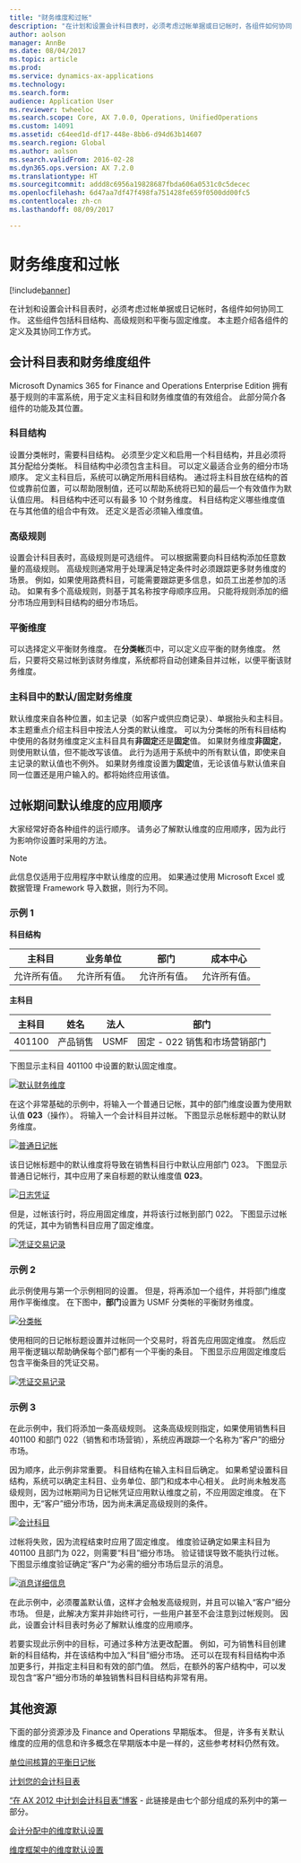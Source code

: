 ```yaml
---
title: "财务维度和过帐"
description: "在计划和设置会计科目表时，必须考虑过帐单据或日记帐时，各组件如何协同工作。 这些组件包括科目结构、高级规则和平衡与固定维度。 本主题介绍各组件的定义及其协同工作方式。"
author: aolson
manager: AnnBe
ms.date: 08/04/2017
ms.topic: article
ms.prod: 
ms.service: dynamics-ax-applications
ms.technology: 
ms.search.form: 
audience: Application User
ms.reviewer: twheeloc
ms.search.scope: Core, AX 7.0.0, Operations, UnifiedOperations
ms.custom: 14091
ms.assetid: c64eed1d-df17-448e-8bb6-d94d63b14607
ms.search.region: Global
ms.author: aolson
ms.search.validFrom: 2016-02-28
ms.dyn365.ops.version: AX 7.2.0
ms.translationtype: HT
ms.sourcegitcommit: addd8c6956a19828687fbda606a0531c0c5decec
ms.openlocfilehash: 6d47aa7df47f498fa751428fe659f0500dd00fc5
ms.contentlocale: zh-cn
ms.lasthandoff: 08/09/2017

---
```


# <a name="financial-dimensions-and-posting"></a>财务维度和过帐 

[!include[banner](../includes/banner.md)]

在计划和设置会计科目表时，必须考虑过帐单据或日记帐时，各组件如何协同工作。 这些组件包括科目结构、高级规则和平衡与固定维度。 本主题介绍各组件的定义及其协同工作方式。

## <a name="chart-of-accounts-and-financial-dimension-components"></a>会计科目表和财务维度组件

Microsoft Dynamics 365 for Finance and Operations Enterprise Edition 拥有基于规则的丰富系统，用于定义主科目和财务维度值的有效组合。 此部分简介各组件的功能及其位置。

### <a name="account-structures"></a>科目结构

设置分类帐时，需要科目结构。 必须至少定义和启用一个科目结构，并且必须将其分配给分类帐。 科目结构中必须包含主科目。 可以定义最适合业务的细分市场顺序。 定义主科目后，系统可以确定所用科目结构。 通过将主科目放在结构的首位或靠前位置，可以帮助限制值，还可以帮助系统将已知的最后一个有效值作为默认值应用。 科目结构中还可以有最多 10 个财务维度。 科目结构定义哪些维度值在与其他值的组合中有效。 还定义是否必须输入维度值。

### <a name="advanced-rules"></a>高级规则

设置会计科目表时，高级规则是可选组件。 可以根据需要向科目结构添加任意数量的高级规则。 高级规则通常用于处理满足特定条件时必须跟踪更多财务维度的场景。 例如，如果使用路费科目，可能需要跟踪更多信息，如员工出差参加的活动。 如果有多个高级规则，则基于其名称按字母顺序应用。 只能将规则添加的细分市场应用到科目结构的细分市场后。

### <a name="balancing-dimension"></a>平衡维度

可以选择定义平衡财务维度。 在**分类帐**页中，可以定义应平衡的财务维度。 然后，只要将交易过帐到该财务维度，系统都将自动创建条目并过帐，以便平衡该财务维度。

### <a name="defaultfixed-financial-dimensions-on-the-main-account"></a>主科目中的默认/固定财务维度

默认维度来自各种位置，如主记录（如客户或供应商记录）、单据抬头和主科目。 本主题重点介绍主科目中按法人分类的默认维度。 可以为分类帐的所有科目结构中使用的各财务维度定义主科目具有**非固定**还是**固定**值。 如果财务维度**非固定**，则使用默认值，但不能改写该值。 此行为适用于系统中的所有默认值，即使来自主记录的默认值也不例外。 如果财务维度设置为**固定**值，无论该值与默认值来自同一位置还是用户输入的。都将始终应用该值。

## <a name="order-in-which-default-dimensions-are-applied-during-posting"></a>过帐期间默认维度的应用顺序

大家经常好奇各种组件的运行顺序。 请务必了解默认维度的应用顺序，因为此行为影响你设置时采用的方法。

> [!NOTE]
> 此信息仅适用于应用程序中默认维度的应用。 如果通过使用 Microsoft Excel 或数据管理 Framework 导入数据，则行为不同。

### <a name="example-1"></a>示例 1

**科目结构**

| 主科目            | 业务单位           | 部门              | 成本中心             |
|-------------------------|-------------------------|-------------------------|-------------------------|
| 允许所有值。 | 允许所有值。 | 允许所有值。 | 允许所有值。 |

**主科目**

| 主科目 | 姓名          | 法人 | 部门                                 |
|--------------|---------------|--------------|--------------------------------------------|
| 401100       | 产品销售 | USMF         | 固定 - 022 销售和市场营销部门 |

下图显示主科目 401100 中设置的默认固定维度。

[![默认财务维度](./media/default-dimensions.png)](./media/default-dimensions.png)

在这个非常基础的示例中，将输入一个普通日记帐，其中的部门维度设置为使用默认值 **023**（操作）。 将输入一个会计科目并过帐。 下图显示总帐标题中的默认财务维度。

[![普通日记帐](./media/general-journal.png)](./media/general-journal.png)

该日记帐标题中的默认维度将导致在销售科目行中默认应用部门 023。 下图显示普通日记帐行，其中应用了来自标题的默认维度值 **023**。

[![日志凭证](./media/journal-voucher.png)](./media/journal-voucher.png)

但是，过帐该行时，将应用固定维度，并将该行过帐到部门 022。 下图显示过帐的凭证，其中为销售科目应用了固定维度。

[![凭证交易记录](./media/voucher-transactions.png)](./media/voucher-transactions.png)

### <a name="example-2"></a>示例 2

此示例使用与第一个示例相同的设置。 但是，将再添加一个组件，并将部门维度用作平衡维度。 在下图中，**部门**设置为 USMF 分类帐的平衡财务维度。

[![分类帐](./media/ledger.png)](./media/ledger.png)

使用相同的日记帐标题设置并过帐同一个交易时，将首先应用固定维度。 然后应用平衡逻辑以帮助确保每个部门都有一个平衡的条目。 下图显示应用固定维度后包含平衡条目的凭证交易。

[![凭证交易记录](./media/voucher-transactions2.png)](./media/voucher-transactions2.png)

### <a name="example-3"></a>示例 3

在此示例中，我们将添加一条高级规则。 这条高级规则指定，如果使用销售科目 401100 和部门 022（销售和市场营销），系统应再跟踪一个名称为“客户”的细分市场。

因为顺序，此示例非常重要。 科目结构在输入主科目后确定。 如果希望设置科目结构，系统可以确定主科目、业务单位、部门和成本中心相关。 此时尚未触发高级规则，因为过帐期间为日记帐凭证应用默认维度之前，不应用固定维度。 在下图中，无“客户”细分市场，因为尚未满足高级规则的条件。

[![会计科目](./media/drop-down.png)](./media/drop-down.png)

过帐将失败，因为流程结束时应用了固定维度。 维度验证确定如果主科目为 401100 且部门为 022，则需要“科目”细分市场。 验证错误导致不能执行过帐。 下图显示维度验证确定“客户”为必需的细分市场后显示的消息。

[![消息详细信息](./media/message.png)](./media/message.png)

在此示例中，必须覆盖默认值，这样才会触发高级规则，并且可以输入“客户”细分市场。 但是，此解决方案并非始终可行，一些用户甚至不会注意到过帐规则。 因此，设置会计科目表时务必了解默认维度的应用顺序。

若要实现此示例中的目标，可通过多种方法更改配置。 例如，可为销售科目创建新的科目结构，并在该结构中加入“科目”细分市场。 还可以在现有科目结构中添加更多行，并指定主科目和有效的部门值。 然后，在额外的客户结构中，可以发现包含“客户”细分市场的单独销售科目科目结构非常有用。

## <a name="additional-resources"></a>其他资源 

下面的部分资源涉及 Finance and Operations 早期版本。 但是，许多有关默认维度的应用的信息和许多概念在早期版本中是一样的，这些参考材料仍然有效。

[单位间核算的平衡日记帐](example-balanced-journals-interunit-accounting.md)

[计划您的会计科目表](plan-chart-of-accounts.md) 

[“在 AX 2012 中计划会计科目表”博客](https://blogs.msdn.microsoft.com/axsa/2014/06/12/planning-your-chart-of-accounts-in-ax-2012-part-1-of-7/) - 此链接是由七个部分组成的系列中的第一部分。

[会计分配中的维度默认设置](https://blogs.msdn.microsoft.com/ax_gfm_framework_team_blog/2013/12/16/dimension-defaulting-in-accounting-distributions-part-1-introduction/)

[维度框架中的维度默认设置](https://blogs.msdn.microsoft.com/ax_gfm_framework_team_blog/2014/09/)

